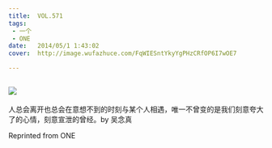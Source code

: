 ```yaml
---
title:	VOL.571
tags:
 - 一个
 - ONE
date:	2014/05/1 1:43:02
cover:	http://image.wufazhuce.com/FqWIESntYkyYgPHzCRfOP6I7wOE7

---
```

![](http://image.wufazhuce.com/FqWIESntYkyYgPHzCRfOP6I7wOE7)
---

人总会离开也总会在意想不到的时刻与某个人相遇，唯一不曾变的是我们刻意夸大了的心情，刻意宣泄的曾经。by 吴念真
 
Reprinted from ONE
